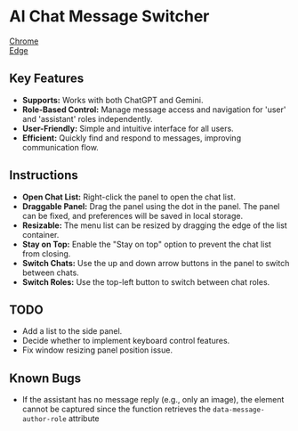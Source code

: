 # AI Chat Message Switcher

[Chrome](https://chrome.google.com/webstore/detail/eihabkibbhhklajnohjngcnfgnobodbj) <br>
[Edge](https://microsoftedge.microsoft.com/addons/detail/chatgpt-message-switcher/jklfagjjdkaclkdbicaoheplcaeoiojm)

## Key Features

- **Supports:** Works with both ChatGPT and Gemini.
- **Role-Based Control:** Manage message access and navigation for 'user' and 'assistant' roles independently.
- **User-Friendly:** Simple and intuitive interface for all users.
- **Efficient:** Quickly find and respond to messages, improving communication flow.

## Instructions

- **Open Chat List:** Right-click the panel to open the chat list.
- **Draggable Panel:** Drag the panel using the dot in the panel. The panel can be fixed, and preferences will be saved in local storage.
- **Resizable:** The menu list can be resized by dragging the edge of the list container.
- **Stay on Top:** Enable the "Stay on top" option to prevent the chat list from closing.
- **Switch Chats:** Use the up and down arrow buttons in the panel to switch between chats.
- **Switch Roles:** Use the top-left button to switch between chat roles.

## TODO

- Add a list to the side panel.
- Decide whether to implement keyboard control features.
- Fix window resizing panel position issue.

## Known Bugs

- If the assistant has no message reply (e.g., only an image), the element cannot be captured since the function retrieves the `data-message-author-role` attribute

